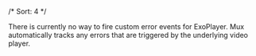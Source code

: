 /*
Sort: 4
*/

There is currently no way to fire custom error events for ExoPlayer. Mux automatically tracks any errors that are triggered by the underlying video player.

